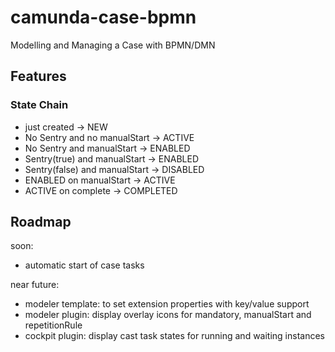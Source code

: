 # camunda-case-bpmn

Modelling and Managing a Case with BPMN/DMN

## Features




### State Chain

- just created -> NEW
- No Sentry and no manualStart -> ACTIVE
- No Sentry and manualStart -> ENABLED
- Sentry(true) and manualStart -> ENABLED
- Sentry(false) and manualStart -> DISABLED
- ENABLED on manualStart -> ACTIVE
- ACTIVE on complete -> COMPLETED

## Roadmap

soon:

* automatic start of case tasks

near future:

* modeler template: to set extension properties with key/value support
* modeler plugin: display overlay icons for mandatory, manualStart and repetitionRule
* cockpit plugin: display cast task states for running and waiting instances